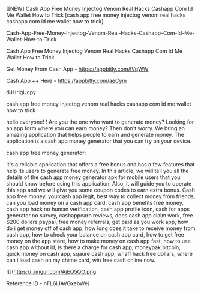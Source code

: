 [[NEW] Cash App Free Money Injectog Venom Real Hacks Cashapp Com Id Me Wallet How to Trick  [cash app free money injectog venom real hacks cashapp com id me wallet how to trick]

Cash-App-Free-Money-Injectog-Venom-Real-Hacks-Cashapp-Com-Id-Me-Wallet-How-to-Trick

Cash App Free Money Injectog Venom Real Hacks Cashapp Com Id Me Wallet How to Trick

Get Money From Cash App -  https://appbitly.com/IVqWW


Cash App ++ Here - https://appbitly.com/aeCym


dJHrigUcpy

cash app free money injectog venom real hacks cashapp com id me wallet how to trick

hello everyone! ! Are you the one who want to generate money? Looking for an app form where you can earn money? Then don't worry. We bring an amazing application that helps people to earn and generate money. The application is a cash app money generator that you can try on your device.

cash app free money generator:

it's a reliable application that offers a free bonus and has a few features that help its users to generate free money. In this article, we will tell you all the details of the cash app money generator apk for mobile users that you should know before using this application. Also, it will guide you to operate this app and we will give you some coupon codes to earn extra bonus. Cash app free money, yourcash app legit, best way to collect money from friends, can you load money on a cash app card, cash app benefits free money, cash app hack no human verification, cash app profile icon, cash for apps generator no survey, cashappearn reviews, does cash app claim work, free $200 dollars paypal, free money referrals, get paid as you work app, how do i get money off of cash app, how long does it take to receive money from cash app, how to check your balance on cash app card, how to get free money on the app store, how to make money on cash app fast, how to use cash app without id, is there a charge for cash app, moneypak bitcoin, quick money on cash app, sqaure cash app, whaff hack free dollars, where can i load cash on my chime card, win free cash online now.

![](https://i.imgur.com/AjEQ5QO.png

Reference ID - nFL6iJAVGxebWej